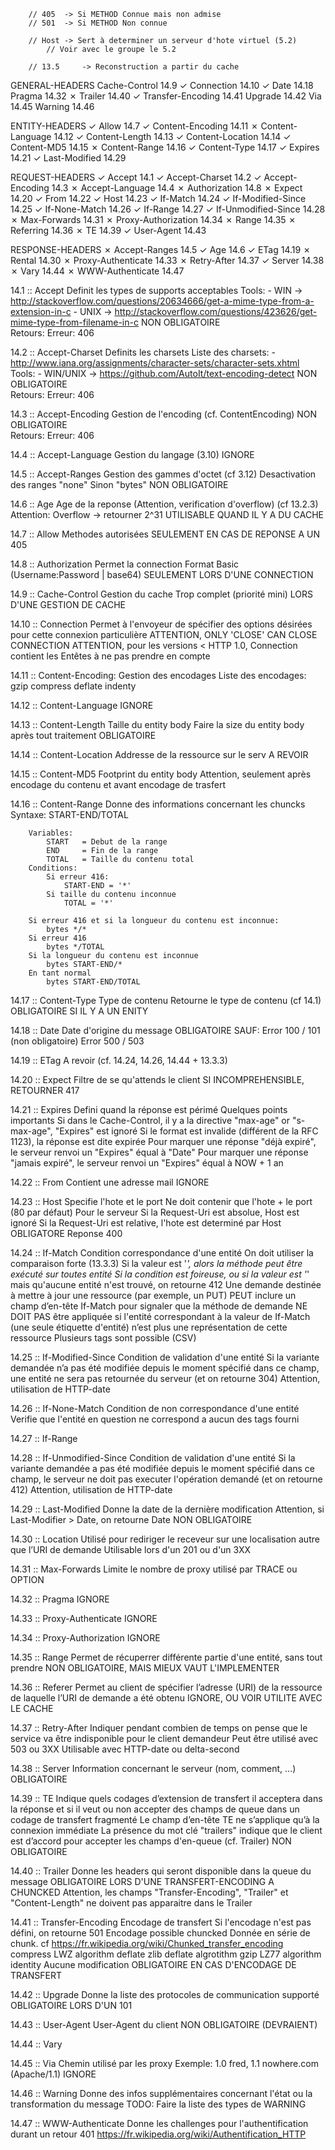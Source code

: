 
		// 405 	-> Si METHOD Connue mais non admise
		// 501	-> Si METHOD Non connue

		// Host -> Sert à determiner un serveur d'hote virtuel (5.2)
			// Voir avec le groupe le 5.2

		// 13.5 	-> Reconstruction a partir du cache

GENERAL-HEADERS
	Cache-Control       14.9
✓	Connection          14.10
✓	Date                14.18
	Pragma              14.32
✗	Trailer             14.40
✓	Transfer-Encoding   14.41
	Upgrade             14.42
	Via                 14.45
	Warning             14.46

ENTITY-HEADERS
✓	Allow               14.7
✓	Content-Encoding    14.11
✗	Content-Language    14.12
✓	Content-Length      14.13
✓	Content-Location    14.14
✓	Content-MD5         14.15
✗	Content-Range       14.16
✓	Content-Type        14.17
✓	Expires             14.21
✓	Last-Modified       14.29

REQUEST-HEADERS
✓	Accept              14.1
✓	Accept-Charset      14.2
✓	Accept-Encoding     14.3
✗	Accept-Language     14.4
✗	Authorization       14.8
✗	Expect              14.20
✓	From                14.22
✓	Host                14.23
✓	If-Match            14.24
✓	If-Modified-Since   14.25
✓	If-None-Match       14.26
✓	If-Range            14.27
✓	If-Unmodified-Since 14.28
✗	Max-Forwards        14.31
✗	Proxy-Authorization 14.34
✗	Range               14.35
✗	Referring           14.36
✗	TE                  14.39
✓	User-Agent          14.43

RESPONSE-HEADERS
✗	Accept-Ranges       14.5
✓	Age                 14.6
✓	ETag                14.19
✗	Rental              14.30
✗	Proxy-Authenticate  14.33
✗	Retry-After         14.37
✓	Server              14.38
✗	Vary                14.44
✗	WWW-Authenticate    14.47


14.1 :: Accept
    Definit les types de supports acceptables
        Tools:
            - WIN -> http://stackoverflow.com/questions/20634666/get-a-mime-type-from-a-extension-in-c
            - UNIX -> http://stackoverflow.com/questions/423626/get-mime-type-from-filename-in-c
    NON OBLIGATOIRE    
    Retours:
        Erreur: 406

14.2 :: Accept-Charset
    Definits les charsets
        Liste des charsets:
            - http://www.iana.org/assignments/character-sets/character-sets.xhtml
        Tools:
			- WIN/UNIX -> https://github.com/AutoIt/text-encoding-detect
    NON OBLIGATOIRE    
    Retours:
        Erreur: 406

14.3 :: Accept-Encoding
    Gestion de l'encoding (cf. ContentEncoding)
    NON OBLIGATOIRE    
    Retours:
        Erreur: 406

14.4 :: Accept-Language
    Gestion du langage (3.10)
    IGNORE

14.5 :: Accept-Ranges
    Gestion des gammes d'octet (cf 3.12)
        Desactivation des ranges
            "none"
        Sinon
            "bytes"
    NON OBLIGATOIRE

14.6 :: Age
    Age de la reponse (Attention, verification d'overflow) (cf 13.2.3)
        Attention: Overflow -> retourner 2^31
    UTILISABLE QUAND IL Y A DU CACHE
        

14.7 :: Allow
    Methodes autorisées
    SEULEMENT EN CAS DE REPONSE A UN 405
    

14.8 :: Authorization
    Permet la connection
    Format
        Basic (Username:Password | base64)
    SEULEMENT LORS D'UNE CONNECTION

14.9 :: Cache-Control
    Gestion du cache
        Trop complet (priorité mini)
    LORS D'UNE GESTION DE CACHE

14.10 :: Connection
    Permet à l'envoyeur de spécifier des options désirées pour cette connexion particulière
    ATTENTION, ONLY 'CLOSE' CAN CLOSE CONNECTION
    ATTENTION, pour les versions < HTTP 1.0, Connection contient les Entêtes à ne pas prendre en compte

14.11 :: Content-Encoding:
    Gestion des encodages
    Liste des encodages:
        gzip
        compress
        deflate
        indenty

14.12 :: Content-Language
    IGNORE

14.13 :: Content-Length
    Taille du entity body
        Faire la size du entity body après tout traitement
    OBLIGATOIRE

14.14 :: Content-Location
    Addresse de la ressource sur le serv
    A REVOIR
    

14.15 :: Content-MD5
    Footprint du entity body
    Attention, seulement après encodage du contenu et avant encodage de trasfert

14.16 :: Content-Range
    Donne des informations concernant les chuncks
    Syntaxe:
        START-END/TOTAL

        Variables:
            START   = Debut de la range
            END     = Fin de la range
            TOTAL   = Taille du contenu total
        Conditions:
            Si erreur 416:
                START-END = '*'
            Si taille du contenu inconnue
                TOTAL = '*'
        
        Si erreur 416 et si la longueur du contenu est inconnue:
            bytes */*
        Si erreur 416
            bytes */TOTAL
        Si la longueur du contenu est inconnue
            bytes START-END/*
        En tant normal
            bytes START-END/TOTAL
        

14.17 :: Content-Type
    Type de contenu
        Retourne le type de contenu (cf 14.1)
    OBLIGATOIRE SI IL Y A UN ENITY

14.18 :: Date
    Date d'origine du message
        OBLIGATOIRE SAUF:
            Error 100 / 101 (non obligatoire)
            Error 500 / 503
    
14.19 :: ETag
    A revoir (cf. 14.24, 14.26, 14.44 + 13.3.3)

14.20 :: Expect
    Filtre de se qu'attends le client
    SI INCOMPREHENSIBLE, RETOURNER 417
    
14.21 :: Expires
    Defini quand la réponse est périmé
        Quelques points importants
            Si dans le Cache-Control, il y a la directive "max-age" or "s-max-age", "Expires" est ignoré
            Si le format est invalide (différent de la RFC 1123), la réponse est dite expirée
            Pour marquer une réponse "déjà expiré", le serveur renvoi un "Expires" équal à "Date"
            Pour marquer une réponse "jamais expiré", le serveur renvoi un "Expires" équal à NOW + 1 an

14.22 :: From
    Contient une adresse mail
    IGNORE

14.23 :: Host
    Specifie l'hote et le port
        Ne doit contenir que l'hote + le port (80 par défaut)
        Pour le serveur
            Si la Request-Uri est absolue, Host est ignoré
            Si la Request-Uri est relative, l'hote est determiné par Host
    OBLIGATORE
        Reponse 400

14.24 :: If-Match
    Condition correspondance d'une entité
        On doit utiliser la comparaison forte (13.3.3)
        Si la valeur est '*', alors la méthode peut être exécuté sur toutes entité
        Si la condition est foireuse, ou si la valeur est '*' mais qu'aucune entité n'est trouvé, on retourne 412
        Une demande destinée à mettre à jour une ressource (par exemple, un PUT) PEUT inclure un champ d’en-tête
         If-Match pour signaler que la méthode de demande NE DOIT PAS être appliquée si l'entité correspondant à la
         valeur de If-Match (une seule étiquette d'entité) n’est plus une représentation de cette ressource
        Plusieurs tags sont possible (CSV)

14.25 :: If-Modified-Since
    Condition de validation d'une entité
         Si la variante demandée n’a pas été modifiée depuis le moment spécifié dans ce champ, une entité ne sera pas retournée du serveur (et on retourne 304)
         Attention, utilisation de HTTP-date
         
14.26 :: If-None-Match
    Condition de non correspondance d'une entité
        Verifie que l'entité en question ne correspond a aucun des tags fourni

14.27 :: If-Range

14.28 :: If-Unmodified-Since
    Condition de validation d'une entité
         Si la variante demandée a pas été modifiée depuis le moment spécifié dans ce champ, le serveur ne doit pas executer l'opération demandé (et on retourne 412)
         Attention, utilisation de HTTP-date

14.29 :: Last-Modified
    Donne la date de la dernière modification
        Attention, si Last-Modifier > Date, on retourne Date
    NON OBLIGATOIRE

14.30 :: Location
    Utilisé pour rediriger le receveur sur une localisation autre que l’URI de demande
    Utilisable lors d'un 201 ou d'un 3XX

14.31 :: Max-Forwards
    Limite le nombre de proxy utilisé par TRACE ou OPTION

14.32 :: Pragma
    IGNORE

14.33 :: Proxy-Authenticate
    IGNORE

14.34 :: Proxy-Authorization
    IGNORE

14.35 :: Range
    Permet de récuperrer différente partie d'une entité, sans tout prendre
    NON OBLIGATOIRE, MAIS MIEUX VAUT L'IMPLEMENTER

14.36 :: Referer
    Permet au client de spécifier l’adresse (URI) de la ressource de laquelle l’URI de demande a été obtenu 
    IGNORE, OU VOIR UTILITE AVEC LE CACHE

14.37 :: Retry-After
    Indiquer pendant combien de temps on pense que le service va être indisponible pour le client demandeur
        Peut être utilisé avec 503 ou 3XX
        Utilisable avec HTTP-date ou delta-second

14.38 :: Server
    Information concernant le serveur (nom, comment, ...)
    OBLIGATOIRE

14.39 :: TE
    Indique quels codages d’extension de transfert il acceptera dans la réponse et si il veut ou non accepter des champs de queue dans un codage de transfert fragmenté
        Le champ d’en-tête TE ne s’applique qu’à la connexion immédiate
        La présence du mot clé "trailers" indique que le client est d’accord pour accepter les champs d'en-queue (cf. Trailer)
    NON OBLIGATOIRE

14.40 :: Trailer
    Donne les headers qui seront disponible dans la queue du message
        OBLIGATOIRE LORS D'UNE TRANSFERT-ENCODING A CHUNCKED
        Attention, les champs "Transfer-Encoding", "Trailer" et "Content-Length" ne doivent pas apparaitre dans le Trailer

14.41 :: Transfer-Encoding
    Encodage de transfert
        Si l'encodage n'est pas défini, on retourne 501
        Encodage possible
            chuncked
                Donnée en série de chunk. cf https://fr.wikipedia.org/wiki/Chunked_transfer_encoding
            compress
                LWZ algorithm
            deflate
                zlib deflate algrotithm
            gzip
                LZ77 algorithm
            identity
                Aucune modification
    OBLIGATOIRE EN CAS D'ENCODAGE DE TRANSFERT

14.42 :: Upgrade
    Donne la liste des protocoles de communication supporté
    OBLIGATOIRE LORS D'UN 101

14.43 :: User-Agent
    User-Agent du client
    NON OBLIGATOIRE (DEVRAIENT)

14.44 :: Vary

14.45 :: Via
    Chemin utilisé par les proxy
        Exemple: 1.0 fred, 1.1 nowhere.com (Apache/1.1)
    IGNORE

14.46 :: Warning
    Donne des infos supplémentaires concernant l'état ou la transformation du message
    TODO: Faire la liste des types de WARNING

14.47 :: WWW-Authenticate
    Donne les challenges pour l'authentification durant un retour 401
    https://fr.wikipedia.org/wiki/Authentification_HTTP
